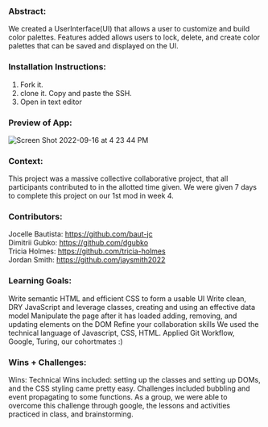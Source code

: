 ### Abstract:
[//]: <> (Briefly describe what you built and its features. What problem is the app solving? How does this application solve that problem?)
We created a UserInterface(UI) that allows a user to customize and build color palettes.
Features added allows users to lock, delete, and create color palettes that can be saved and displayed on the UI.

### Installation Instructions:
[//]: <> (What steps does a person have to take to get your app cloned down and running?)
1. Fork it.
2. clone it. Copy and paste the SSH.
3. Open in text editor

### Preview of App:
[//]: <> (Provide ONE gif or screenshot of your application - choose the "coolest" piece of functionality to show off.)

![Screen Shot 2022-09-16 at 4 23 44 PM](https://user-images.githubusercontent.com/109314475/190727064-4fcf9465-e75a-4a2a-b4f0-14135efeb489.png)

### Context:
[//]: <> (Give some context for the project here. How long did you have to work on it? How far into the Turing program are you?)
This project was a massive collective collaborative project, that all participants contributed to in the allotted time given. We were given 7 days to complete this project on our 1st mod in week 4.

### Contributors:
[//]: <> (Who worked on this application? Link to their GitHubs.)
Jocelle Bautista: https://github.com/baut-jc<br>
Dimitrii Gubko: https://github.com/dgubko<br>
Tricia Holmes: https://github.com/tricia-holmes<br>
Jordan Smith: https://github.com/jaysmith2022<br>

### Learning Goals:
[//]: <> (What were the learning goals of this project? What tech did you work with?)
Write semantic HTML and efficient CSS to form a usable UI
Write clean, DRY JavaScript and leverage classes, creating and using an effective data model
Manipulate the page after it has loaded adding, removing, and updating elements on the DOM
Refine your collaboration skills
We used the technical language of Javascript, CSS, HTML.
Applied Git Workflow, Google, Turing, our cohortmates :)

### Wins + Challenges:
[//]: <> (What are 2-3 wins you have from this project? What were some challenges you faced - and how did you get over them?)
Wins:
Technical Wins included: setting up the classes and setting up DOMs, and the CSS styling came pretty easy.
Challenges included bubbling and event propagating to some functions.
As a group, we were able to overcome this challenge through google, the lessons and activities practiced in class, and brainstorming.

